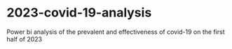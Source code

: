 # 2023-covid-19-analysis
Power bi analysis of the prevalent and effectiveness of covid-19 on the first half of 2023
